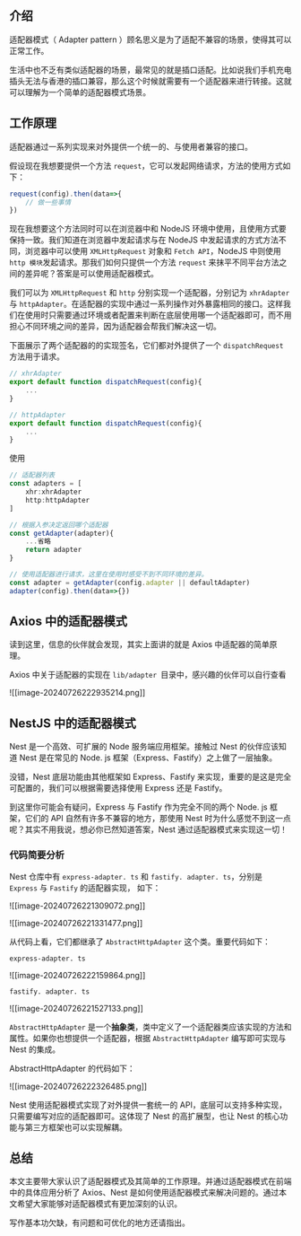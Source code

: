 ## 介绍

适配器模式（ Adapter pattern ）顾名思义是为了适配不兼容的场景，使得其可以正常工作。

生活中也不乏有类似适配器的场景，最常见的就是插口适配。比如说我们手机充电插头无法与香港的插口兼容，那么这个时候就需要有一个适配器来进行转接。这就可以理解为一个简单的适配器模式场景。
## 工作原理

适配器通过一系列实现来对外提供一个统一的、与使用者兼容的接口。

假设现在我想要提供一个方法 `request`，它可以发起网络请求，方法的使用方式如下：

```js
request(config).then(data=>{
	// 做一些事情
})
```

现在我想要这个方法同时可以在浏览器中和 NodeJS 环境中使用，且使用方式要保持一致。我们知道在浏览器中发起请求与在 NodeJS 中发起请求的方式方法不同，浏览器中可以使用 `XMLHttpRequest` 对象和 `Fetch API`，NodeJS 中则使用` http 模块`发起请求。那我们如何只提供一个方法 `request` 来抹平不同平台方法之间的差异呢？答案是可以使用适配器模式。

我们可以为 `XMLHttpRequest` 和 `http` 分别实现一个适配器，分别记为 `xhrAdapter` 与 `httpAdapter`。在适配器的实现中通过一系列操作对外暴露相同的接口。这样我们在使用时只需要通过环境或者配置来判断在底层使用哪一个适配器即可，而不用担心不同环境之间的差异，因为适配器会帮我们解决这一切。

下面展示了两个适配器的的实现签名，它们都对外提供了一个 `dispatchRequest` 方法用于请求。

```js
// xhrAdapter
export default function dispatchRequest(config){
	...
}
```

```js
// httpAdapter
export default function dispatchRequest(config){
	...
}
```

使用

```js
// 适配器列表
const adapters = [
	xhr:xhrAdapter
	http:httpAdapter
]

// 根据入参决定返回哪个适配器
const getAdapter(adapter){
	...省略
	return adapter
}

// 使用适配器进行请求，这里在使用时感受不到不同环境的差异。
const adapter = getAdapter(config.adapter || defaultAdapter)
adapter(config).then(data=>{})
```

## Axios 中的适配器模式

读到这里，信息的伙伴就会发现，其实上面讲的就是 Axios 中适配器的简单原理。

Axios 中关于适配器的实现在 `lib/adapter `目录中，感兴趣的伙伴可以自行查看

![[image-20240726222935214.png]]

## NestJS 中的适配器模式

Nest 是一个高效、可扩展的 Node 服务端应用框架。接触过 Nest 的伙伴应该知道 Nest 是在常见的 Node. js 框架（Express、Fastify）之上做了一层抽象。

没错，Nest 底层功能由其他框架如 Express、Fastify 来实现，重要的是这是完全可配置的，我们可以根据需要选择使用 Express 还是 Fastify。

到这里你可能会有疑问，Express 与 Fastify 作为完全不同的两个 Node. js 框架，它们的 API 自然有许多不兼容的地方，那使用 Nest 时为什么感觉不到这一点呢？其实不用我说，想必你已然知道答案，Nest 通过适配器模式来实现这一切！

### 代码简要分析

Nest 仓库中有 `express-adapter. ts` 和 `fastify. adapter. ts`，分别是 `Express` 与 `Fastify` 的适配器实现， 如下：

![[image-20240726221309072.png]]

![[image-20240726221331477.png]]

从代码上看，它们都继承了 `AbstractHttpAdapter` 这个类。重要代码如下：

`express-adapter. ts`

![[image-20240726222159864.png]]

`fastify. adapter. ts`

![[image-20240726221527133.png]]

`AbstractHttpAdapter` 是一个**抽象类**，类中定义了一个适配器类应该实现的方法和属性。如果你也想提供一个适配器，根据 `AbstractHttpAdapter` 编写即可实现与 Nest 的集成。

AbstractHttpAdapter 的代码如下：

![[image-20240726222326485.png]]

Nest 使用适配器模式实现了对外提供一套统一的 API，底层可以支持多种实现，只需要编写对应的适配器即可。这体现了 Nest 的高扩展型，也让 Nest 的核心功能与第三方框架也可以实现解耦。

## 总结

本文主要带大家认识了适配器模式及其简单的工作原理。并通过适配器模式在前端中的具体应用分析了 Axios、Nest 是如何使用适配器模式来解决问题的。通过本文希望大家能够对适配器模式有更加深刻的认识。

写作基本功欠缺，有问题和可优化的地方还请指出。
